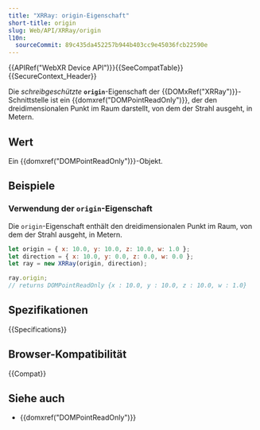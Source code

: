 ```yaml
---
title: "XRRay: origin-Eigenschaft"
short-title: origin
slug: Web/API/XRRay/origin
l10n:
  sourceCommit: 89c435da452257b944b403cc9e45036fcb22590e
---
```


{{APIRef("WebXR Device API")}}{{SeeCompatTable}}{{SecureContext_Header}}

Die _schreibgeschützte_ **`origin`**-Eigenschaft der {{DOMxRef("XRRay")}}-Schnittstelle ist ein {{domxref("DOMPointReadOnly")}}, der den dreidimensionalen Punkt im Raum darstellt, von dem der Strahl ausgeht, in Metern.

## Wert

Ein {{domxref("DOMPointReadOnly")}}-Objekt.

## Beispiele

### Verwendung der `origin`-Eigenschaft

Die `origin`-Eigenschaft enthält den dreidimensionalen Punkt im Raum, von dem der Strahl ausgeht, in Metern.

```js
let origin = { x: 10.0, y: 10.0, z: 10.0, w: 1.0 };
let direction = { x: 10.0, y: 0.0, z: 0.0, w: 0.0 };
let ray = new XRRay(origin, direction);

ray.origin;
// returns DOMPointReadOnly {x : 10.0, y : 10.0, z : 10.0, w : 1.0}
```

## Spezifikationen

{{Specifications}}

## Browser-Kompatibilität

{{Compat}}

## Siehe auch

- {{domxref("DOMPointReadOnly")}}
